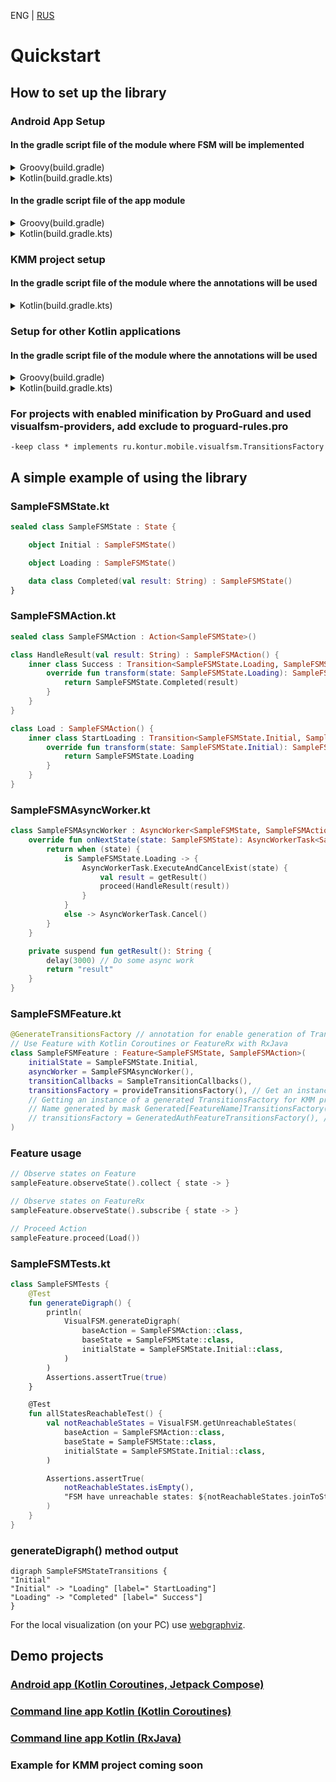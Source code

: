 ENG | [RUS](./ru/Quickstart-RU.md)

# Quickstart

## How to set up the library

### Android App Setup

#### In the gradle script file of the module where FSM will be implemented

<details>
  <summary>Groovy(build.gradle)</summary>

```groovy
// Use KSP plugin
plugins {
    id "com.google.devtools.ksp" version "$kspVersion"
}

dependencies {
    // Base classes for Android, JVM and KMM projects (Feature and AsyncWorker coroutines edition)
    implementation "ru.kontur.mobile.visualfsm:visualfsm-core:1.1.0"

    // Optional - Support of RxJava 3 (FeatureRx, AsyncWorkerRx and dependent classes)
    implementation "ru.kontur.mobile.visualfsm:visualfsm-rxjava3:1.1.0"

    // Optional - Support of RxJava 2 (FeatureRx, AsyncWorkerRx and dependent classes)
    implementation "ru.kontur.mobile.visualfsm:visualfsm-rxjava2:1.1.0"

    // Code generation
    ksp "ru.kontur.mobile.visualfsm:visualfsm-compiler:1.1.0"

    // Optional - Classes for easy getting generated code
    implementation "ru.kontur.mobile.visualfsm:visualfsm-providers:1.1.0"

    // Optional - Graph creation and analysis
    testImplementation "ru.kontur.mobile.visualfsm:visualfsm-tools:1.1.0"
}
```

</details>
<details>
  <summary>Kotlin(build.gradle.kts)</summary>

```kotlin
// Use KSP plugin
plugins {
    id("com.google.devtools.ksp") version "1.6.10-1.0.6"
}

dependencies {
    // Base classes for Android, JVM and KMM projects (Feature and AsyncWorker coroutines edition)
    implementation("ru.kontur.mobile.visualfsm:visualfsm-core:1.1.0")

    // Optional - Support of RxJava 3 (FeatureRx, AsyncWorkerRx and dependent classes)
    implementation("ru.kontur.mobile.visualfsm:visualfsm-rxjava3:1.1.0")

    // Optional - Support of RxJava 2 (FeatureRx, AsyncWorkerRx and dependent classes)
    implementation("ru.kontur.mobile.visualfsm:visualfsm-rxjava2:1.1.0")

    // Code generation
    ksp("ru.kontur.mobile.visualfsm:visualfsm-compiler:1.1.0")

    // Optional - Classes for easy getting generated code
    implementation("ru.kontur.mobile.visualfsm:visualfsm-providers:1.1.0")

    // Optional - Graph creation and analysis
    testImplementation("ru.kontur.mobile.visualfsm:visualfsm-tools:1.1.0")
}
```

</details>

#### In the gradle script file of the app module

<details>
  <summary>Groovy(build.gradle)</summary>

```groovy
// Add generated code to source code directories
android {
    ...
    applicationVariants.all { variant ->
        variant.sourceSets.java.each {
            it.srcDirs += "build/generated/ksp/${variant.name}/kotlin"
        }
    }
}
```

</details>
<details>
  <summary>Kotlin(build.gradle.kts)</summary>

```kotlin
// Add generated code to source code directories
android {
    ...
    applicationVariants.all {
        kotlin {
            sourceSets {
                getByName(name) {
                    kotlin.srcDir("build/generated/ksp/$name/kotlin")
                }
            }
        }
    }
}
```

</details>

### KMM project setup

#### In the gradle script file of the module where the annotations will be used

<details>
  <summary>Kotlin(build.gradle.kts)</summary>

```kotlin
plugins {
    kotlin("multiplatform")
    id("com.android.library")
    // Use KSP plugin
    id("com.google.devtools.ksp") version (kspVersion)
}

sourceSets {
    val commonMain by getting {
        dependencies {
            // Base classes for Android, JVM and KMM projects (Feature and AsyncWorker coroutines edition)
            implementation("ru.kontur.mobile.visualfsm:visualfsm-core:1.1.0")

            // Optional - Graph creation and analysis
            testImplementation("ru.kontur.mobile.visualfsm:visualfsm-tools:1.1.0")

            // Add generated code to source code directories
            kotlin.srcDir("${buildDir.absolutePath}/generated/ksp/")
        }
    }
}

dependencies {
    // Code generation
    add("kspAndroid", "ru.kontur.mobile.visualfsm:visualfsm-compiler:1.1.0")
}
```

</details>

### Setup for other Kotlin applications

#### In the gradle script file of the module where the annotations will be used

<details>
  <summary>Groovy(build.gradle)</summary>

```groovy
// Use KSP plugin
plugins {
    id "com.google.devtools.ksp" version "$kspVersion"
}

// Add generated code to source code directories
kotlin {
    sourceSets {
        main.kotlin.srcDirs += 'build/generated/ksp/main/kotlin'
        test.kotlin.srcDirs += 'build/generated/ksp/test/kotlin'
    }
}

dependencies {
    // Base classes for Android, JVM and KMM projects (Feature and AsyncWorker coroutines edition)
    implementation "ru.kontur.mobile.visualfsm:visualfsm-core:1.1.0"

    // Optional - Support of RxJava 3 (FeatureRx, AsyncWorkerRx and dependent classes)
    implementation "ru.kontur.mobile.visualfsm:visualfsm-rxjava3:1.1.0"

    // Optional - Support of RxJava 2 (FeatureRx, AsyncWorkerRx and dependent classes)
    implementation "ru.kontur.mobile.visualfsm:visualfsm-rxjava2:1.1.0"

    // Code generation
    ksp "ru.kontur.mobile.visualfsm:visualfsm-compiler:1.1.0"

    // Optional - Classes for easy getting generated code
    implementation "ru.kontur.mobile.visualfsm:visualfsm-providers:1.1.0"

    // Optional - Graph creation and analysis
    testImplementation "ru.kontur.mobile.visualfsm:visualfsm-tools:1.1.0"
}
```

</details>
<details>
  <summary>Kotlin(build.gradle.kts)</summary>

```kotlin
// Use KSP plugin
plugins {
    id("com.google.devtools.ksp") version "1.6.10-1.0.6"
}

// Add generated code to source code directories
kotlin {
    sourceSets.main {
        kotlin.srcDir("build/generated/ksp/main/kotlin")
    }
    sourceSets.test {
        kotlin.srcDir("build/generated/ksp/test/kotlin")
    }
}

dependencies {
    // Base classes for Android, JVM and KMM projects (Feature and AsyncWorker coroutines edition)
    implementation("ru.kontur.mobile.visualfsm:visualfsm-core:1.1.0")

    // Optional - Support of RxJava 3 (FeatureRx, AsyncWorkerRx and dependent classes)
    implementation("ru.kontur.mobile.visualfsm:visualfsm-rxjava3:1.1.0")

    // Optional - Support of RxJava 2 (FeatureRx, AsyncWorkerRx and dependent classes)
    implementation("ru.kontur.mobile.visualfsm:visualfsm-rxjava2:1.1.0")

    // Code generation
    ksp("ru.kontur.mobile.visualfsm:visualfsm-compiler:1.1.0")

    // Optional - Classes for easy getting generated code
    implementation("ru.kontur.mobile.visualfsm:visualfsm-providers:1.1.0")

    // Optional - Graph creation and analysis
    testImplementation("ru.kontur.mobile.visualfsm:visualfsm-tools:1.1.0")
}
```

</details>

### For projects with enabled minification by ProGuard and used visualfsm-providers, add exclude to proguard-rules.pro
```
-keep class * implements ru.kontur.mobile.visualfsm.TransitionsFactory
```

## A simple example of using the library

### SampleFSMState.kt

```kotlin
sealed class SampleFSMState : State {

    object Initial : SampleFSMState()

    object Loading : SampleFSMState()

    data class Completed(val result: String) : SampleFSMState()
}
```

### SampleFSMAction.kt

```kotlin
sealed class SampleFSMAction : Action<SampleFSMState>()

class HandleResult(val result: String) : SampleFSMAction() {
    inner class Success : Transition<SampleFSMState.Loading, SampleFSMState.Completed>() {
        override fun transform(state: SampleFSMState.Loading): SampleFSMState.Completed {
            return SampleFSMState.Completed(result)
        }
    }
}

class Load : SampleFSMAction() {
    inner class StartLoading : Transition<SampleFSMState.Initial, SampleFSMState.Loading>() {
        override fun transform(state: SampleFSMState.Initial): SampleFSMState.Loading {
            return SampleFSMState.Loading
        }
    }
}
```

### SampleFSMAsyncWorker.kt

```kotlin
class SampleFSMAsyncWorker : AsyncWorker<SampleFSMState, SampleFSMAction>() {
    override fun onNextState(state: SampleFSMState): AsyncWorkerTask<SampleFSMState> {
        return when (state) {
            is SampleFSMState.Loading -> {
                AsyncWorkerTask.ExecuteAndCancelExist(state) {
                    val result = getResult()
                    proceed(HandleResult(result))
                }
            }
            else -> AsyncWorkerTask.Cancel()
        }
    }

    private suspend fun getResult(): String {
        delay(3000) // Do some async work
        return "result"
    }
}
```


### SampleFSMFeature.kt

```kotlin
@GenerateTransitionsFactory // annotation for enable generation of TransitionsFactory
// Use Feature with Kotlin Coroutines or FeatureRx with RxJava
class SampleFSMFeature : Feature<SampleFSMState, SampleFSMAction>(
    initialState = SampleFSMState.Initial,
    asyncWorker = SampleFSMAsyncWorker(),
    transitionCallbacks = SampleTransitionCallbacks(),
    transitionsFactory = provideTransitionsFactory(), // Get an instance of the generated TransitionsFactory
    // Getting an instance of a generated TransitionsFactory for KMM projects:
    // Name generated by mask Generated[FeatureName]TransitionsFactory()    
    // transitionsFactory = GeneratedAuthFeatureTransitionsFactory(), // Until the first start of code generation, the class will not be visible in the IDE.
)
```


### Feature usage

```kotlin
// Observe states on Feature
sampleFeature.observeState().collect { state -> }

// Observe states on FeatureRx
sampleFeature.observeState().subscribe { state -> }

// Proceed Action
sampleFeature.proceed(Load())
```

### SampleFSMTests.kt

```kotlin
class SampleFSMTests {
    @Test
    fun generateDigraph() {
        println(
            VisualFSM.generateDigraph(
                baseAction = SampleFSMAction::class,
                baseState = SampleFSMState::class,
                initialState = SampleFSMState.Initial::class,
            )
        )
        Assertions.assertTrue(true)
    }

    @Test
    fun allStatesReachableTest() {
        val notReachableStates = VisualFSM.getUnreachableStates(
            baseAction = SampleFSMAction::class,
            baseState = SampleFSMState::class,
            initialState = SampleFSMState.Initial::class,
        )

        Assertions.assertTrue(
            notReachableStates.isEmpty(),
            "FSM have unreachable states: ${notReachableStates.joinToString(", ")}"
        )
    }
}
```

### generateDigraph() method output

```
digraph SampleFSMStateTransitions {
"Initial"
"Initial" -> "Loading" [label=" StartLoading"]
"Loading" -> "Completed" [label=" Success"]
}
```

For the local visualization (on your PC) use [webgraphviz](http://www.webgraphviz.com/).

## Demo projects

### [Android app (Kotlin Coroutines, Jetpack Compose)](https://github.com/Kontur-Mobile/VisualFSM-Sample-Android)

### [Command line app Kotlin (Kotlin Coroutines)](../sample)

### [Command line app Kotlin (RxJava)](../sample-rx)

### Example for KMM project coming soon